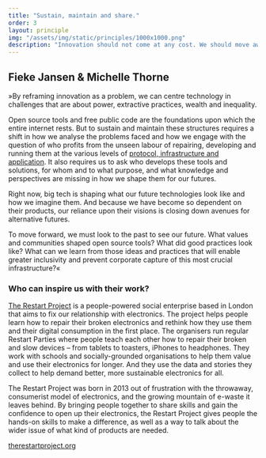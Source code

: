 ```yaml
---
title: "Sustain, maintain and share."
order: 3
layout: principle
img: "/assets/img/static/principles/1000x1000.png"
description: "Innovation should not come at any cost. We should move away from short-term innovation cycles, towards longevity and openness. This is paramount to creating tech that functions within planetary boundaries. The appreciation of, and value accorded to, maintenance and interoperability must increase."
---
```


## Fieke Jansen & Michelle Thorne

»By reframing innovation as a problem, we can centre technology in challenges that are about power, extractive practices, wealth and inequality. 

Open source tools and free public code are the foundations upon which the entire internet rests. But to sustain and maintain these structures requires a shift in how we analyse the problems faced and how we engage with the question of who profits from the unseen labour of repairing, developing and running them at the various levels of [protocol, infrastructure and application](https://www.fordfoundation.org/work/learning/research-reports/roads-and-bridges-the-unseen-labor-behind-our-digital-infrastructure/). It also requires us to ask who develops these tools and solutions, for whom and to what purpose, and what knowledge and perspectives are missing in how we shape them for our futures. 

Right now, big tech is shaping what our future technologies look like and how we imagine them. And because we have become so dependent on their products, our reliance upon their visions is closing down avenues for alternative futures. 

To move forward, we must look to the past to see our future. What values and communities shaped open source tools? What did good practices look like? What can we learn from those ideas and practices that will enable greater inclusivity and prevent corporate capture of this most crucial infrastructure?«

<div class="principle-info-box" markdown="1">

### Who can inspire us with their work?

[The Restart Project](https://therestartproject.org/) is a people-powered social enterprise based in London that aims to fix our relationship with electronics. The project helps people learn how to repair their broken electronics and rethink how they use them and their digital consumption in the first place. The organisers run regular Restart Parties where people teach each other how to repair their broken and slow devices – from tablets to toasters, iPhones to headphones. They work with schools and socially-grounded organisations to help them value and use their electronics for longer. And they use the data and stories they collect to help demand better, more sustainable electronics for all.

The Restart Project was born in 2013 out of frustration with the throwaway, consumerist model of electronics, and the growing mountain of e-waste it leaves behind. By bringing people together to share skills and gain the confidence to open up their electronics, the Restart Project gives people the hands-on skills to make a difference, as well as a way to talk about the wider issue of what kind of products are needed.

[therestartproject.org](https://therestartproject.org/)

</div>







